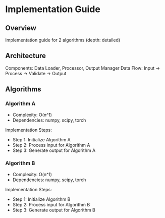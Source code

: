 # Implementation Guide

## Overview
Implementation guide for 2 algorithms (depth: detailed)

## Architecture
Components: Data Loader, Processor, Output Manager
Data Flow: Input → Process → Validate → Output

## Algorithms

### Algorithm A
- Complexity: O(n^1)
- Dependencies: numpy, scipy, torch

Implementation Steps:
- Step 1: Initialize Algorithm A
- Step 2: Process input for Algorithm A
- Step 3: Generate output for Algorithm A

### Algorithm B
- Complexity: O(n^1)
- Dependencies: numpy, scipy, torch

Implementation Steps:
- Step 1: Initialize Algorithm B
- Step 2: Process input for Algorithm B
- Step 3: Generate output for Algorithm B
